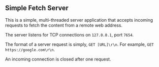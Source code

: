 Simple Fetch Server
-------------------

This is a simple, multi-threaded server application that accepts 
incoming requests to fetch the content from a remote web address.

The server listens for TCP connections on `127.0.0.1`, port `7654`.

The format of a server request is simply, `GET [URL]\r\n`. For example, 
`GET https://google.com\r\n`.

An incoming connection is closed after one request.
